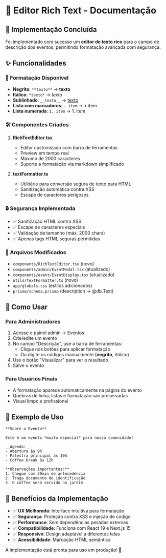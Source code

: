 # 📝 Editor Rich Text - Documentação

## 🚀 Implementação Concluída

Foi implementado com sucesso um **editor de texto rico** para o campo de descrição dos eventos, permitindo formatação avançada com segurança.

## ✨ Funcionalidades

### 🎨 Formatação Disponível

- **Negrito**: `**texto**` → **texto**
- **Itálico**: `*texto*` → *texto* 
- **Sublinhado**: `__texto__` → <u>texto</u>
- **Lista com marcadores**: `- item` → • item
- **Lista numerada**: `1. item` → 1. item

### 🛠️ Componentes Criados

1. **RichTextEditor.tsx**
   - Editor customizado com barra de ferramentas
   - Preview em tempo real
   - Máximo de 2000 caracteres
   - Suporte a formatação via markdown simplificado

2. **textFormatter.ts**
   - Utilitário para conversão segura de texto para HTML
   - Sanitização automática contra XSS
   - Escape de caracteres perigosos

### 🔒 Segurança Implementada

- ✅ Sanitização HTML contra XSS
- ✅ Escape de caracteres especiais
- ✅ Validação de tamanho (máx. 2000 chars)
- ✅ Apenas tags HTML seguras permitidas

### 🎯 Arquivos Modificados

- `components/RichTextEditor.tsx` (novo)
- `components/admin/EventModal.tsx` (atualizado)
- `components/event/EventDisplay.tsx` (atualizado) 
- `utils/textFormatter.ts` (novo)
- `app/globals.css` (estilos adicionados)
- `prisma/schema.prisma` (description → @db.Text)

## 🚦 Como Usar

### Para Administradores

1. Acesse o painel admin → Eventos
2. Crie/edite um evento
3. No campo "Descrição", use a barra de ferramentas:
   - Clique nos botões para aplicar formatação
   - Ou digite os códigos manualmente (**negrito**, *itálico*)
4. Use o botão "Visualizar" para ver o resultado
5. Salve o evento

### Para Usuários Finais

- A formatação aparece automaticamente na página do evento
- Quebras de linha, listas e formatação são preservadas
- Visual limpo e profissional

## 🎨 Exemplo de Uso

```
**Sobre o Evento**

Este é um evento *muito especial* para nossa comunidade!

__Agenda:__
- Abertura às 9h
- Palestra principal às 10h
- Coffee break às 12h

**Observações importantes:**
1. Chegue com 30min de antecedência
2. Traga documento de identificação
3. O coffee será servido no jardim
```

## 🔧 Benefícios da Implementação

- ✅ **UX Melhorada**: Interface intuitiva para formatação
- ✅ **Segurança**: Proteção contra XSS e injeção de código
- ✅ **Performance**: Sem dependências pesadas externas
- ✅ **Compatibilidade**: Funciona com React 19 e Next.js 15
- ✅ **Responsivo**: Design adaptável a diferentes telas
- ✅ **Acessibilidade**: Marcação HTML semântica

A implementação está pronta para uso em produção! 🎉
